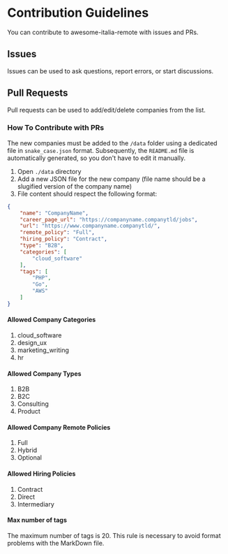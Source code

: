 # Contribution Guidelines

You can contribute to awesome-italia-remote with issues and PRs.

## Issues

Issues can be used to ask questions, report errors, or start discussions.  

## Pull Requests

Pull requests can be used to add/edit/delete companies from the list.

### How To Contribute with PRs

The new companies must be added to the `/data` folder using a dedicated file in `snake_case.json` format.
Subsequently, the `README.md` file is automatically generated, so you don't have to edit it manually.

1. Open `./data` directory
2. Add a new JSON file for the new company (file name should be a slugified version of the company name)
3. File content should respect the following format:

```JSON
{
    "name": "CompanyName",
    "career_page_url": "https://companyname.companytld/jobs",
    "url": "https://www.companyname.companytld/",
    "remote_policy": "Full",
    "hiring_policy": "Contract",
    "type": "B2B",
    "categories": [
        "cloud_software"
    ],
    "tags": [
        "PHP",
        "Go",
        "AWS"
    ]
}
```

#### Allowed Company Categories

1. cloud_software
2. design_ux
3. marketing_writing
4. hr

#### Allowed Company Types

1. B2B
2. B2C
3. Consulting
4. Product

#### Allowed Company Remote Policies

1. Full
2. Hybrid
3. Optional

#### Allowed Hiring Policies

1. Contract
2. Direct
3. Intermediary

#### Max number of tags

The maximum number of tags is 20. This rule is necessary to avoid format problems with the MarkDown file.
